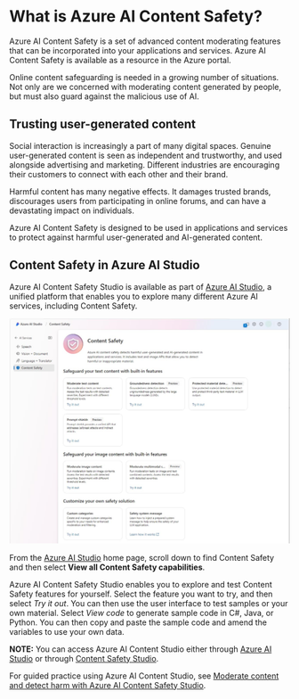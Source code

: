 # What is Azure AI Content Safety?

Azure AI Content Safety is a set of advanced content moderating features that can be incorporated into your applications and services. Azure AI Content Safety is available as a resource in the Azure portal.

Online content safeguarding is needed in a growing number of situations. Not only are we concerned with moderating content generated by people, but  must also guard against the malicious use of AI.

## Trusting user-generated content

Social interaction is increasingly a part of many digital spaces. Genuine user-generated content is seen as independent and trustworthy, and used alongside advertising and marketing. Different industries are encouraging their customers to connect with each other and their brand.  

Harmful content has many negative effects. It damages trusted brands, discourages users from participating in online forums, and can have a devastating impact on individuals.

Azure AI Content Safety is designed to be used in applications and services to protect against harmful user-generated and AI-generated content.

## Content Safety in Azure AI Studio

Azure AI Content Safety Studio is available as part of [Azure AI Studio](https://ai.azure.com/explore/contentsafety), a unified platform that enables you to explore many different Azure AI services, including Content Safety.

![Content Safety Studio in Azure AI Studio]( ../media/ai-studio-content-safety.jpg "Content Safety Studio")

From the [Azure AI Studio](https://ai.azure.com/) home page, scroll down to find Content Safety and then select **View all Content Safety capabilities**.

Azure AI Content Safety Studio enables you to explore and test Content Safety features for yourself. Select the feature you want to try, and then select *Try it out*. You can then use the user interface to test samples or your own material. Select *View code* to generate sample code in C#, Java, or Python. You can then copy and paste the sample code and amend the variables to use your own data.  

**NOTE:** You can access Azure AI Content Studio either through [Azure AI Studio](https://ai.azure.com/) or through [Content Safety Studio](https://contentsafety.cognitive.azure.com/).

For guided practice using Azure AI Content Studio, see [Moderate content and detect harm with Azure AI Content Safety Studio](/training/modules/moderate-content-detect-harm-azure-ai-content-safety-studio/). 

